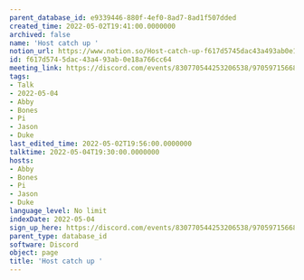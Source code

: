 ```yaml
---
parent_database_id: e9339446-880f-4ef0-8ad7-8ad1f507dded
created_time: 2022-05-02T19:41:00.0000000
archived: false
name: 'Host catch up '
notion_url: https://www.notion.so/Host-catch-up-f617d5745dac43a493ab0e18a766cc64
id: f617d574-5dac-43a4-93ab-0e18a766cc64
meeting_link: https://discord.com/events/830770544253206538/970597156681568276
tags:
- Talk
- 2022-05-04
- Abby
- Bones
- Pi
- Jason
- Duke
last_edited_time: 2022-05-02T19:56:00.0000000
talktime: 2022-05-04T19:30:00.0000000
hosts:
- Abby
- Bones
- Pi
- Jason
- Duke
language_level: No limit
indexDate: 2022-05-04
sign_up_here: https://discord.com/events/830770544253206538/970597156681568276
parent_type: database_id
software: Discord
object: page
title: 'Host catch up '
---
```






